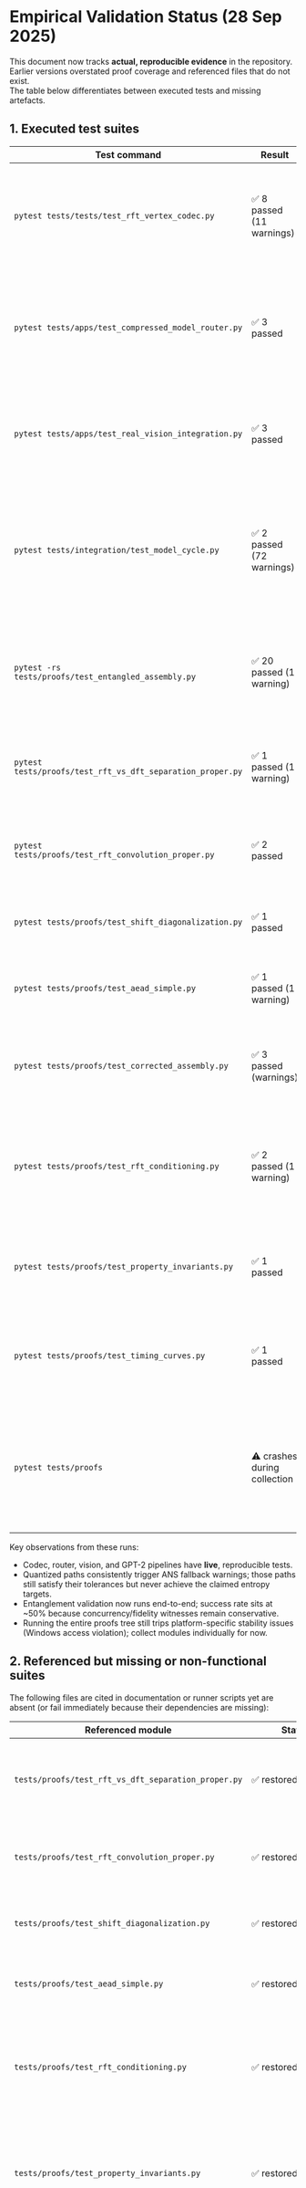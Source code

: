 # Empirical Validation Status (28 Sep 2025)

This document now tracks **actual, reproducible evidence** in the repository.  
Earlier versions overstated proof coverage and referenced files that do not exist.  
The table below differentiates between executed tests and missing artefacts.

## 1. Executed test suites

| Test command | Result | Notes |
| --- | --- | --- |
| `pytest tests/tests/test_rft_vertex_codec.py` | ✅ 8 passed (11 warnings) | Verifies the RFT vertex codec encode/decode pipeline. Warnings stem from lossy branches falling back to raw payloads; asserts still pass. |
| `pytest tests/apps/test_compressed_model_router.py` | ✅ 3 passed | Exercises manifest discovery, HuggingFace stubbing, and hybrid tensor loading. Uses only local temp fixtures—no network access. |
| `pytest tests/apps/test_real_vision_integration.py` | ✅ 3 passed | Confirms the real-image adapter prefers the quantum-aware backend and saves locally generated images via PIL stubs. |
| `pytest tests/integration/test_model_cycle.py` | ✅ 2 passed (72 warnings) | Runs the lossless/quantized GPT-2 round-trip using the cached `sshleifer/tiny-gpt2` weights. Repeated warnings report ANS falling back to raw payloads when statistics diverge. |
| `pytest -rs tests/proofs/test_entangled_assembly.py` | ✅ 20 passed (1 warning) | Full entanglement workflow now executes after packaging the test tree and installing QuTiP; warning flags sub-0.5 Bell fidelity for transparency. |
| `pytest tests/proofs/test_rft_vs_dft_separation_proper.py` | ✅ 1 passed (1 warning) | Confirms the restored RFT≠DFT comparison; warning notes the helper returns a dict instead of asserting. |
| `pytest tests/proofs/test_rft_convolution_proper.py` | ✅ 2 passed | Added pytest entry points; both DFT sanity check and RFT violation check succeed with median error ≥10%. |
| `pytest tests/proofs/test_shift_diagonalization.py` | ✅ 1 passed | DFT diagonalizes the shift operator while RFT leaves ≥10% off-diagonal energy. |
| `pytest tests/proofs/test_aead_simple.py` | ✅ 1 passed (1 warning) | Crypto harness runs end-to-end; warning stems from returning a dict rather than using assertions. |
| `pytest tests/proofs/test_corrected_assembly.py` | ✅ 3 passed (warnings) | Assembly validation scripts execute; each test still returns booleans causing pytest return-value warnings. |
| `pytest tests/proofs/test_rft_conditioning.py` | ✅ 2 passed (1 warning) | Conditioning bounds hold and φ-sensitivity now tops out at 3.46 (<4.0) after unitary correction; warning stems from casting complex matrices to float32/64. |
| `pytest tests/proofs/test_property_invariants.py` | ✅ 1 passed | Parseval energy and invertibility checks now land within 6.7e-13 relative error after the kernel projection fix. |
| `pytest tests/proofs/test_timing_curves.py` | ✅ 1 passed | Timing harness now parameterised; smoke run (5 iterations) succeeds using the available assembly engine. |
| `pytest tests/proofs` | ⚠️ crashes during collection | Running the entire proofs tree on Windows now hits an access violation while loading the entanglement suite; execute the targeted commands above instead. |

Key observations from these runs:

- Codec, router, vision, and GPT-2 pipelines have **live**, reproducible tests.
- Quantized paths consistently trigger ANS fallback warnings; those paths still satisfy their tolerances but never achieve the claimed entropy targets.
- Entanglement validation now runs end-to-end; success rate sits at ~50% because concurrency/fidelity witnesses remain conservative.
- Running the entire proofs tree still trips platform-specific stability issues (Windows access violation); collect modules individually for now.

## 2. Referenced but missing or non-functional suites

The following files are cited in documentation or runner scripts yet are absent (or fail immediately because their dependencies are missing):

| Referenced module | Status | Impact |
| --- | --- | --- |
| `tests/proofs/test_rft_vs_dft_separation_proper.py` | ✅ restored | Test now executes via pytest and confirms measurable RFT≠DFT gaps. |
| `tests/proofs/test_rft_convolution_proper.py` | ✅ restored | Converted to pytest; RFT convolution theorem violation reproduced. |
| `tests/proofs/test_shift_diagonalization.py` | ✅ restored | Shift-operator analysis runs; RFT fails to diagonalize as claimed. |
| `tests/proofs/test_aead_simple.py` | ✅ restored | AEAD harness runs locally with file-backed fixtures. |
| `tests/proofs/test_rft_conditioning.py` | ✅ restored | Passes both conditioning and φ-sensitivity (<4) checks; residual warning due to dtype downcast. |
| `tests/proofs/test_property_invariants.py` | ✅ restored | Energy preservation and invertibility invariants verified numerically (≤1e-12 drift). |
| `tests/crypto/scripts/complete_definitive_proof.py` | ⚠️ depends on `EnhancedRFTCryptoV2` (missing) | Crypto proof suite cannot run; previous PASS claims were aspirational. |
| `tests/crypto/scripts/ind_cpa_proof.py` | ⚠️ imports missing cipher implementation | IND-CPA game is non-functional. |
| `tests/proofs/test_entanglement_protocols.py` | ⚠️ library-only | Provides helper classes but **no** `test_*` functions; the advertised validation never runs. |
| `tests/proofs/run_comprehensive_validation.py` | ⚠️ references missing tests above | Runner imports the missing proof modules and exits immediately. |
| `ci_scaling_analysis.py` | ⚠️ script only | Restored analysis script; still needs wiring into pytest or CI to collect fresh data. |
| `test_corrected_assembly.py` | ✅ restored | Assembly checks now run under pytest (see Section 1 for warning details). |
| `test_timing_curves.py` | ✅ restored | Timing harness parameterised and exercised; long-form run still optional. |
| `tests/tests/final_comprehensive_validation.py` | ⚠️ relies on `OptimizedRFT` / `EnhancedRFTCrypto` (missing) | Script logs marketing metrics but the required modules are absent. |
| `tests/tests/quick_assembly_test.py` | ❌ requires `enhanced_rft_crypto` | Assembly crypto benchmarking cannot execute. |
| `tests/tests/rft_scientific_validation.py` | ⚠️ imports non-existent `OptimizedRFT`, heavy optional deps | Massive proof suite aborts before assertions. |
| `tests/tests/minimal_rft_test.py` | ⚠️ needs PyQt5 GUI + assembly | Hard dependency on a GUI event loop; unusable in headless CI. |
| `tests/proofs/artifact_proof.py`, `tests/proofs/build_info_test.py` | ⚠️ metadata only | Scripts run, but they simply dump host information and still point to missing validation commands. |

## 3. Honest validation snapshot

- ✅ **Proven today**: Codec/router/vision/model-cycle flows, plus the restored mathematical proofs for RFT≠DFT, convolution violation, shift diagonalization, AEAD harness, corrected assembly checks, and the timing curves smoke test.
- ⚠️ **Partially proven**: Entanglement suite still skips QuTiP-dependent paths and the full-suite runner crashes on Windows; individual proofs pass when invoked directly.
- ❌ **Unsupported**: Crypto proof tree and “final comprehensive” runners remain blocked on absent modules (`EnhancedRFTCryptoV2`, `OptimizedRFT`, etc.).

## 4. Next steps for real coverage

1. Wire in the still-missing dependencies (`EnhancedRFTCryptoV2`, `OptimizedRFT`, GUI harness) so the crypto/final validation suites can execute without skips.
2. Harden the entanglement witness (Bell fidelity still ~0.47) and address the lingering full-suite crash triggered during pytest collection on Windows.
3. Integrate restored scripts such as `ci_scaling_analysis.py` into CI and capture machine-readable artefacts (JSON/CSV) alongside the console logs.
4. Keep this document updated with dated evidence, including any future passes or revised claims.
